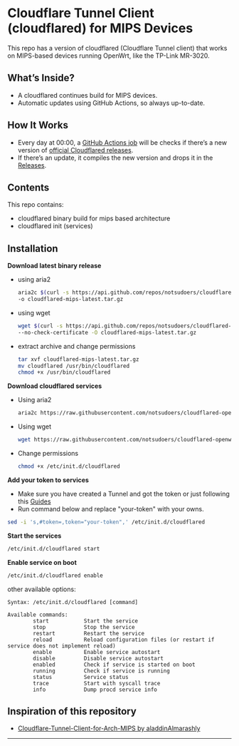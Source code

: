 # Cloudflare Tunnel Client (cloudflared) for MIPS Devices

This repo has a version of cloudflared (Cloudflare Tunnel client) that works on MIPS-based devices running OpenWrt, like the TP-Link MR-3020.

## What’s Inside?

- A cloudflared continues build for MIPS devices.
- Automatic updates using GitHub Actions, so always up-to-date.

## How It Works

- Every day at 00:00, a [GitHub Actions job](https://github.com/notsudoers/cloudflared-openwrt-for-mips/actions) will be checks if there’s a new version of [official Cloudflared releases](https://github.com/cloudflare/cloudflared/releases/latest).  
- If there’s an update, it compiles the new version and drops it in the [Releases](https://github.com/notsudoers/cloudflared-openwrt-for-mips/releases/latest).


## Contents

This repo contains:
- cloudflared binary build for mips based architecture
- cloudflared init (services)

## Installation

**Download latest binary release**

- using aria2

  ```sh
  aria2c $(curl -s https://api.github.com/repos/notsudoers/cloudflared-openwrt-for-mips/releases/latest | jq -r '.assets[] | select(.name | contains ("tar.gz")) | .browser_download_url' | head -n 1) \
  -o cloudflared-mips-latest.tar.gz
  ```

- using wget

  ```sh
  wget $(curl -s https://api.github.com/repos/notsudoers/cloudflared-openwrt-for-mips/releases/latest | jq -r '.assets[] | select(.name | contains ("tar.gz")) | .browser_download_url' | head -n 1) \
  --no-check-certificate -O cloudflared-mips-latest.tar.gz
  ```

- extract archive and change permissions

  ```sh
  tar xvf cloudflared-mips-latest.tar.gz
  mv cloudflared /usr/bin/cloudflared
  chmod +x /usr/bin/cloudflared
  ```

**Download cloudflared services**

- Using aria2

  ```sh
  aria2c https://raw.githubusercontent.com/notsudoers/cloudflared-openwrt-for-mips/main/etc/init.d/cloudflared -o /etc/init.d/cloudflared
  ```

- Using wget

  ```sh
  wget https://raw.githubusercontent.com/notsudoers/cloudflared-openwrt-for-mips/main/etc/init.d/cloudflared --no-check-certificate -O /etc/init.d/cloudflared
  ```

- Change permissions

  ```sh
  chmod +x /etc/init.d/cloudflared
  ```

**Add your token to services**

  - Make sure you have created a Tunnel and got the token or just following this [Guides](https://developers.cloudflare.com/learning-paths/replace-vpn/connect-private-network/cloudflared/)
  - Run command below and replace "your-token" with your owns.
 
  ```sh
  sed -i 's,#token=,token="your-token",' /etc/init.d/cloudflared
  ```

**Start the services**

  ```sh
  /etc/init.d/cloudflared start
  ```

**Enable service on boot**

  ```sh
  /etc/init.d/cloudflared enable
  ```

  other available options:
  ```
  Syntax: /etc/init.d/cloudflared [command]

  Available commands:
          start           Start the service
          stop            Stop the service
          restart         Restart the service
          reload          Reload configuration files (or restart if service does not implement reload)
          enable          Enable service autostart
          disable         Disable service autostart
          enabled         Check if service is started on boot
          running         Check if service is running
          status          Service status
          trace           Start with syscall trace
          info            Dump procd service info
  ```

## Inspiration of this repository

- [Cloudflare-Tunnel-Client-for-Arch-MIPS by aladdinAlmarashly](https://github.com/aladdinAlmarashly/Cloudflare-Tunnel-Client-for-Arch-MIPS)

---
